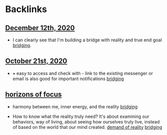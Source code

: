 
# Backlinks
## [December 12th, 2020](<December 12th, 2020.md>)
- I can clearly see that I'm building a bridge with reality and true end goal [bridging](<bridging.md>).

## [October 21st, 2020](<October 21st, 2020.md>)
- •	easy to access and check with - link to the existing messenger or email is also good for important notifications [bridging](<bridging.md>)

## [horizons of focus](<horizons of focus.md>)
- harmony between me, inner energy, and the reality [bridging](<bridging.md>)

- How to know what the reality truly need? It's about examining our behaviors, way of living, about seeing how ourselves truly live, instead of based on the world that our mind created. [demand of reality](<demand of reality.md>) [bridging](<bridging.md>)

